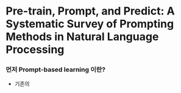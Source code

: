 # Pre-train, Prompt, and Predict: A Systematic Survey of Prompting Methods in Natural Language Processing

### 먼저 Prompt-based learning 이란?
* 기존의 
